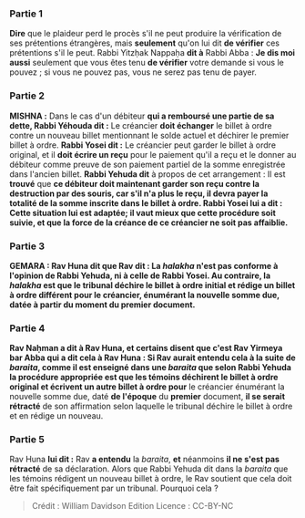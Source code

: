 
### Partie 1
<b>Dire</b> que le plaideur perd le procès s'il ne peut produire la vérification de ses prétentions étrangères, mais <b>seulement</b> qu'on lui dit <b>de vérifier</b> ces prétentions s'il le peut. Rabbi Yitzḥak Nappaḥa <b>dit à</b> Rabbi Abba : <b>Je dis moi aussi</b> seulement que vous êtes tenu <b>de vérifier</b> votre demande si vous le pouvez ; si vous ne pouvez pas, vous ne serez pas tenu de payer.

### Partie 2
<strong>MISHNA :</strong> Dans le cas d'un débiteur <b>qui a remboursé une partie de sa dette, Rabbi Yéhouda dit :</b> Le créancier <b>doit échanger</b> le billet à ordre contre un nouveau billet mentionnant le solde actuel et déchirer le premier billet à ordre. <b>Rabbi Yosei dit :</b> Le créancier peut garder le billet à ordre original, et il <b>doit écrire un reçu</b> pour le paiement qu'il a reçu et le donner au débiteur comme preuve de son paiement partiel de la somme enregistrée dans l'ancien billet. <b>Rabbi Yehuda dit</b> à propos de cet arrangement : Il est <b>trouvé</b> que <b>ce débiteur <b>doit</b> maintenant <b>garder son reçu contre</b> la destruction par des <b>souris,</b> car s'il n'a plus le reçu, il devra payer la totalité de la somme inscrite dans le billet à ordre. <b>Rabbi Yosei lui a dit : Cette</b> situation lui est <b>adaptée;</b> il vaut mieux que cette procédure soit suivie, <b>et que la force de</b> la créance de <b>ce</b> créancier <b>ne soit pas affaiblie.</b>

### Partie 3
<strong>GEMARA :</strong> <b>Rav Huna dit</b> que <b>Rav dit :</b> La <b><i>halakha</i></b> n'est <b>pas conforme</b> à l'opinion de <b>Rabbi Yehuda, ni</b> à celle de <b>Rabbi Yosei. Au contraire,</b> la <i>halakha</i> est que <b>le tribunal déchire le</b> billet à ordre <b>initial et rédige un <b>billet à ordre différent</b> pour</b> le créancier, énumérant la nouvelle somme due, datée <b>à partir du moment</b> du <b>premier</b> document.

### Partie 4
<b>Rav Naḥman a dit à Rav Huna, et certains disent</b> que c'est <b>Rav Yirmeya bar Abba</b> qui a dit cela <b>à Rav Huna : Si Rav aurait entendu cela</b> à la suite de <b><i>baraita</i>, comme il est enseigné</b> dans une <i>baraita</i> que selon Rabbi Yehuda la procédure appropriée est que les <b>témoins déchirent le <b>billet à ordre</b> original et écrivent un autre</b> billet à ordre pour</b> le créancier énumérant la nouvelle somme due, daté <b>de l'époque</b> du <b>premier</b> document, <b>il se serait rétracté</b> de son affirmation selon laquelle le tribunal déchire le billet à ordre et en rédige un nouveau.

### Partie 5
Rav Huna <b>lui dit :</b> Rav <b>a entendu</b> la <i>baraita</i>, <b>et</b> néanmoins <b>il ne s'est pas rétracté</b> de sa déclaration. Alors que Rabbi Yehuda dit dans la <i>baraita</i> que les témoins rédigent un nouveau billet à ordre, le Rav soutient que cela doit être fait spécifiquement par un tribunal. Pourquoi cela ?

>Crédit : William Davidson Edition
>Licence : CC-BY-NC